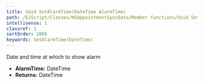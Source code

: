 ```yaml
---
title: Void SetAlarmTime(DateTime AlarmTime)
path: /EJScript/Classes/NSAppointmentSyncData/Member functions/Void SetAlarmTime(DateTime p_0)
intellisense: 1
classref: 1
sortOrder: 1066
keywords: SetAlarmTime(DateTime)
---
```



Date and time at which to show alarm



* **AlarmTime:** DateTime
* **Returns:** DateTime


